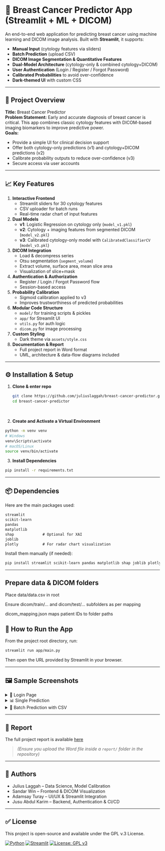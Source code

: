 # 🧠 Breast Cancer Predictor App (Streamlit + ML + DICOM)

An end-to-end web application for predicting breast cancer using machine learning and DICOM image analysis. Built with **Streamlit**, it supports:

- **Manual Input** (cytology features via sliders)
- **Batch Prediction** (upload CSV)
- **DICOM Image Segmentation & Quantitative Features**
- **Dual-Model Architecture** (cytology-only & combined cytology+DICOM)
- **User Authentication** (Login / Register / Forgot Password)
- **Calibrated Probabilities** to avoid over-confidence
- **Dark-themed UI** with custom CSS

---

## 📌 Project Overview

**Title:** Breast Cancer Predictor  
**Problem Statement:** Early and accurate diagnosis of breast cancer is critical. This app combines classic cytology features with DICOM-based imaging biomarkers to improve predictive power.  
**Goals:**
- Provide a simple UI for clinical decision support
- Offer both cytology-only predictions (v1) and cytology+DICOM predictions (v2)
- Calibrate probability outputs to reduce over-confidence (v3)
- Secure access via user accounts

---

## 📈 Key Features

1. **Interactive Frontend**  
   - Streamlit sliders for 30 cytology features  
   - CSV uploader for batch runs  
   - Real-time radar chart of input features  
2. **Dual Models**  
   - **v1**: Logistic Regression on cytology only (`model_v1.pkl`)  
   - **v2**: Cytology + imaging features from segmented DICOM (`model_v2.pkl`)  
   - **v3**: Calibrated cytology-only model with `CalibratedClassifierCV` (`model_v3.pkl`)  
3. **DICOM Integration**  
   - Load & decompress series  
   - Otsu segmentation (`segment_volume`)  
   - Extract volume, surface area, mean slice area  
   - Visualization of slice+mask  
4. **Authentication & Authorization**  
   - Register / Login / Forgot Password flow  
   - Session-based access  
5. **Probability Calibration**  
   - Sigmoid calibration applied to v3  
   - Improves trustworthiness of predicted probabilities  
6. **Modular Code Structure**  
   - `model/` for training scripts & pickles  
   - `app/` for Streamlit UI  
   - `utils.py` for auth logic  
   - `dicom.py` for image processing  
7. **Custom Styling**  
   - Dark theme via `assets/style.css`  
8. **Documentation & Report**  
   - Full project report in Word format  
   - UML, architecture & data-flow diagrams included  

---

## ⚙️ Installation & Setup

1. **Clone & enter repo**  
   ```bash
   git clone https://github.com/juliuslaggah/breast-cancer-predictor.git
   cd breast-cancer-predictor




2. **Create and Activate a Virtual Environment**

```bash
python -m venv venv
# Windows
venv\Scripts\activate
# macOS/Linux
source venv/bin/activate
```

3. **Install Dependencies**

```bash
pip install -r requirements.txt
```

---

## 📦 Dependencies

Here are the main packages used:

```
streamlit
scikit-learn
pandas
matplotlib
shap             # Optional for XAI
joblib
plotly           # For radar chart visualization
```

Install them manually (if needed):

```bash
pip install streamlit scikit-learn pandas matplotlib shap joblib plotly
```

---

## Prepare data & DICOM folders
Place data/data.csv in root

Ensure dicom/train/… and dicom/test/… subfolders as per mapping

dicom_mapping.json maps patient IDs to folder paths

## 🚀 How to Run the App

From the project root directory, run:

```bash
streamlit run app/main.py
```

Then open the URL provided by Streamlit in your browser.

---

## 🖼️ Sample Screenshots

<details>
<summary>🔐 Login Page</summary>

![Login Page](assets/login.png)

</details>

<details>
<summary>📊 Single Prediction</summary>

![Single Prediction](assets/newplot.png)

</details>

<details>
<summary>📁 Batch Prediction with CSV</summary>

![Batch Prediction](assets/batch_prediction.png)

</details>

---

## 📄 Report

The full project report is available [here](report/Breast_Cancer_Predictor_Report.pdf)  
> _(Ensure you upload the Word file inside a `report/` folder in the repository)_

---

## 👥 Authors

- Julius Laggah – Data Science, Model Calibration
- Sandar Win – Frontend & DICOM Visualization
- Adamsay Turay – UI/UX & Streamlit Integration
- Jusu Abdul Karim – Backend, Authentication & CI/CD


---

## ✅ License

This project is open-source and available under the GPL v.3 License.

[![Python](https://img.shields.io/badge/python-3.8%2B-blue)](https://www.python.org/)
[![Streamlit](https://img.shields.io/badge/streamlit-v1.18.1-orange)](https://streamlit.io/)
[![License: GPL v3](https://img.shields.io/badge/License-GPLv3-blue.svg)](LICENSE)

